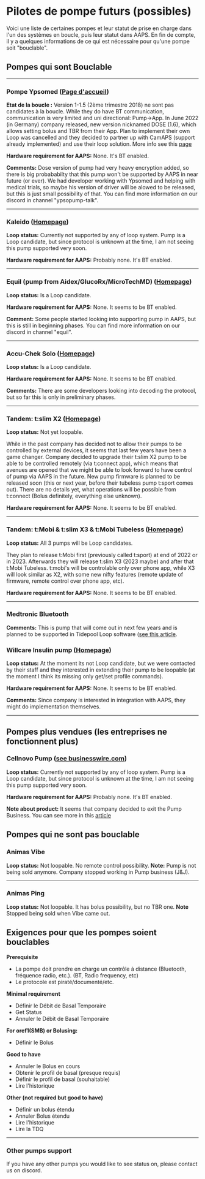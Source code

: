 # Pilotes de pompe futurs (possibles)

Voici une liste de certaines pompes et leur statut de prise en charge dans l'un des systèmes en boucle, puis leur statut dans AAPS. En fin de compte, il y a quelques informations de ce qui est nécessaire pour qu'une pompe soit "bouclable".

## Pompes qui sont Bouclable

***

### Pompe Ypsomed ([Page d'accueil](https://www.ypsomed.com/en/diabetes-care-mylife.html))

**Etat de la boucle :** Version 1-1.5 (2ème trimestre 2018) ne sont pas candidates à la boucle. While they do have BT communication, communication is very limited and uni directional: Pump->App. In June 2022 (in Germany) company released, new version nicknamed DOSE (1.6), which allows setting bolus and TBR from their App. Plan to implement their own Loop was cancelled and they decided to partner up with CamAPS (support already implemented) and use their loop solution. More info see this [page](https://www.mylife-diabetescare.com/en/loop-program.html)

**Hardware requirement for AAPS:** None. It's BT enabled.

**Comments:** Dose version of pump had very heavy encryption added, so there is big probababilty that this pump won't be supported by AAPS in near future (or ever). We had developer working with Ypsomed and helping with medical trials, so maybe his version of driver will be alowed to be released, but this is just small possibility of that. You can find more information on our discord in channel "ypsopump-talk".

***


### Kaleido ([Homepage](https://www.hellokaleido.com/))

**Loop status:** Currently not supported by any of loop system. Pump is a Loop candidate, but since protocol is unknown at the time, I am not seeing this pump supported very soon.

**Hardware requirement for AAPS:** Probably none. It's BT enabled.

***


### Equil (pump from Aidex/GlucoRx/MicroTechMD) ([Homepage](https://www.glucorx.ie/glucorx-equil/))

**Loop status:** Is a Loop candidate.

**Hardware requirement for AAPS:** None. It seems to be BT enabled.

**Comment:** Some people started looking into supporting pump in AAPS, but this is still in beginning phases. You can find more information on our discord in channel "equil".


***

### Accu-Chek Solo ([Homepage](https://www.roche.com/media/releases/med-cor-2018-07-23.htm))

**Loop status:** Is a Loop candidate.

**Hardware requirement for AAPS:** None. It seems to be BT enabled.

**Comments:** There are some developers looking into decoding the protocol, but so far this is only in preliminary phases.

***

### Tandem: t:slim X2 ([Homepage](https://www.tandemdiabetes.com/))

**Loop status:** Not yet loopable.

While in the past company has decided not to allow their pumps to be controlled by external devices, it seems that last few years have been a game changer. Company decided to upgrade their t:slim X2 pump to be able to be controlled remotely (via t:connect app), which means that avenues are opened that we might be able to look forward to have control of pump via AAPS in the future. New pump firmware is planned to be released soon (this or next year, before their tubeless pump t:sport comes out). There are no details yet, what operations will be possible from t:connect (Bolus definitely, everything else unknown).

**Hardware requirement for AAPS:** None. It seems to be BT enabled.

***

### Tandem: t:Mobi & t:slim X3 & t:Mobi Tubeless ([Homepage](https://www.tandemdiabetes.com/about-us/pipeline))

**Loop status:** All 3 pumps will be Loop candidates.

They plan to release t:Mobi first (previously called t:sport) at end of 2022 or in 2023. Afterwards they will release t:slim X3 (2023 maybe) and after that t:Mobi Tubeless. t:mobi's will be controlable only over phone app, while X3 will look similar as X2, with some new nifty features (remote update of firmware, remote control over phone app, etc).

**Hardware requirement for AAPS:** None. It seems to be BT enabled.


***

### Medtronic Bluetooth

**Comments:** This is pump that will come out in next few years and is planned to be supported in Tidepool Loop software ([see this article](https://www.tidepool.org/blog/tidepool-loop-medtronic-collaboration).


### Willcare Insulin pump ([Homepage](http://shinmyungmedi.com/en/))

**Loop status:** At the moment its not Loop candidate, but we were contacted by their staff and they interested in extending their pump to be loopable (at the moment I think its missing only get/set profile commands).

**Hardware requirement for AAPS:** None. It seems to be BT enabled.

**Comments:** Since company is interested in integration with AAPS, they might do implementation themselves.

***


## Pompes plus vendues (les entreprises ne fonctionnent plus)

### Cellnovo Pump ([see businesswire.com](https://www.businesswire.com/news/home/20190328005829/en/Cellnovo-Stops-Manufacturing-and-Commercial-Operations))

**Loop status:** Currently not supported by any of loop system. Pump is a Loop candidate, but since protocol is unknown at the time, I am not seeing this pump supported very soon.

**Hardware requirement for AAPS:** Probably none. It's BT enabled.

**Note about product:** It seems that company decided to exit the Pump Business. You can see more in this [article](https://diabetogenic.wordpress.com/2019/04/01/and-then-cellnovo-disappeared/?fbclid=IwAR12Ow6gVbEOuD1zw7aNjBwqj5_aPkPipteHY1VHBvT3mchlH2y7Us6ZeAU)


## Pompes qui ne sont pas bouclable



### Animas Vibe

**Loop status:** Not loopable. No remote control possibility. **Note:** Pump is not being sold anymore. Company stopped working in Pump business (J&J).



***


### Animas Ping

**Loop status:** Not loopable. It has bolus possibility, but no TBR one. **Note** Stopped being sold when Vibe came out.





## Exigences pour que les pompes soient bouclables

**Prerequisite**
- La pompe doit prendre en charge un contrôle à distance (Bluetooth, fréquence radio, etc.). (BT, Radio frequency, etc)
- Le protocole est piraté/documenté/etc.

**Minimal requirement**
- Définir le Débit de Basal Temporaire
- Get Status
- Annuler le Débit de Basal Temporaire

**For oref1(SMB) or Bolusing:**
- Définir le Bolus

**Good to have**
- Annuler le Bolus en cours
- Obtenir le profil de basal (presque requis)
- Définir le profil de basal (souhaitable)
- Lire l'historique

**Other (not required but good to have)**
- Définir un bolus étendu
- Annuler Bolus étendu
- Lire l'historique
- Lire la TDQ


***


### Other pumps support

If you have any other pumps you would like to see status on, please contact us on discord.
